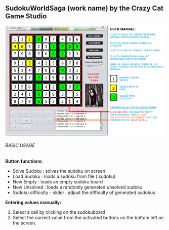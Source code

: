 ## SudokuWorldSaga (work name) by the Crazy Cat Game Studio



![logo](https://raw.githubusercontent.com/Pulperi/MLG-360-NOSCOPE-SUDOKU-SOLVER/master/dokumentointi/gfx/UserManual.png)

###### BASIC USAGE

**Button functions:**
* Solve Sudoku : solves the sudoku on screen
* Load Sudoku : loads a sudoku from file (.sudoku)
* New Empty : loads an empty sudoku board
* New Unsolved : loads a randomly generated unsolved sudoku
* Sudoku difficulty - slider : adjust the difficulty of generated sudokus

**Entering values manually:**
1. Select a cell by clicking on the sudokuboard
2. Select the correct value from the activated buttons on the bottom left on the screen.
